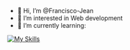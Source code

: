 - 👋 Hi, I’m @Francisco-Jean
- 👀 I’m interested in Web development
- 🌱 I’m currently learning:

[![My Skills](https://skillicons.dev/icons?i=java,js,html,css,php,python,linux)](https://skillicons.dev)

<!---
Francisco-Jean/Francisco-Jean is a ✨ special ✨ repository because its `README.md` (this file) appears on your GitHub profile.
You can click the Preview link to take a look at your changes.
--->
